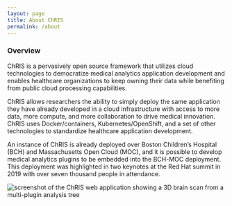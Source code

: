 ```yaml
---
layout: page
title: About ChRIS
permalink: /about
---
```


<div class="row justify-content-between">
<div class="col-md-8 pr-5">

<h3>Overview</h3>

<p>ChRIS is a pervasively open source framework that utilizes cloud technologies to democratize medical analytics application development and enables healthcare organizations to keep owning their data while benefiting from public cloud processing capabilities. 
</p>
<p>ChRIS allows researchers the ability to simply deploy the same application they have already developed in a cloud infrastructure with access to more data, more compute, and more collaboration to drive medical innovation. ChRIS uses Docker/containers, Kubernetes/OpenShift, and a set of other technologies to standardize healthcare application development.</p>

<p>
An instance of ChRIS is already deployed over Boston Children’s Hospital (BCH) and Massachusetts Open Cloud (MOC), and it is possible to develop medical analytics plugins to be embedded into the BCH-MOC deployment. This deployment was highlighted in two keynotes at the Red Hat summit in 2019 with over seven thousand people in attendance.</p>

</div>

<div class="col-md-4">

<p><img src="{{site.baseurl}}/assets/images/chris-screenshot.jpg" alt="screenshot of the ChRIS web application showing a 3D brain scan from a multi-plugin analysis tree" /></p>

</div>
</div>
